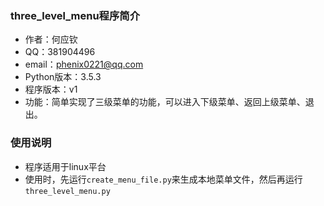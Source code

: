 ### three_level_menu程序简介

- 作者：何应钦
- QQ：381904496
- email：phenix0221@qq.com
- Python版本：3.5.3
- 程序版本：v1
- 功能：简单实现了三级菜单的功能，可以进入下级菜单、返回上级菜单、退出。

### 使用说明

- 程序适用于linux平台
- 使用时，先运行`create_menu_file.py`来生成本地菜单文件，然后再运行`three_level_menu.py`